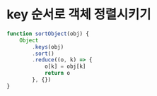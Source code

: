# key 순서로 객체 정렬시키기

```ts
function sortObject(obj) {
	Object
		.keys(obj)
		.sort()
		.reduce((o, k) => {
			o[k] = obj[k]
			return o
		}, {})
}
```